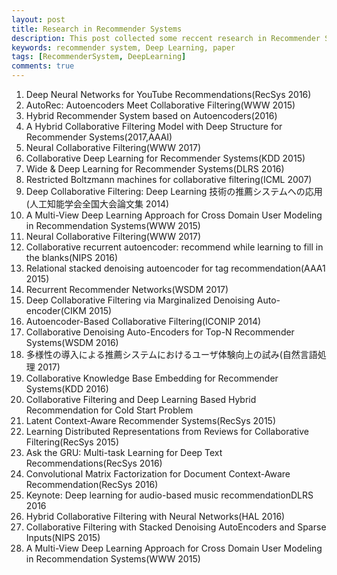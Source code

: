 ```yaml
---
layout: post
title: Research in Recommender Systems 
description: This post collected some reccent research in Recommender Systems specially associating with Deep Learning
keywords: recommender system, Deep Learning, paper
tags: [RecommenderSystem, DeepLearning]
comments: true
---
```


1. Deep Neural Networks for YouTube Recommendations(RecSys 2016)
2. AutoRec: Autoencoders Meet Collaborative Filtering(WWW 2015)
3. Hybrid Recommender System based on Autoencoders(2016)
4. A Hybrid Collaborative Filtering Model with Deep Structure for Recommender Systems(2017,AAAI)
5. Neural Collaborative Filtering(WWW 2017)
6. Collaborative Deep Learning for Recommender Systems(KDD 2015)
7. Wide & Deep Learning for Recommender Systems(DLRS 2016)
8. Restricted Boltzmann machines for collaborative filtering(ICML 2007)
9. Deep Collaborative Filtering: Deep Learning 技術の推薦システムへの応用(人工知能学会全国大会論文集 2014)
9. A Multi-View Deep Learning Approach for Cross Domain User Modeling in Recommendation Systems(WWW 2015)
10. Neural Collaborative Filtering(WWW 2017)
11. Collaborative recurrent autoencoder: recommend while learning to fill in the blanks(NIPS 2016)
12. Relational stacked denoising autoencoder for tag recommendation(AAA1 2015)
13. Recurrent Recommender Networks(WSDM 2017)
14. Deep Collaborative Filtering via Marginalized Denoising Auto-encoder(CIKM 2015)
15. Autoencoder-Based Collaborative Filtering(ICONIP 2014)
16. Collaborative Denoising Auto-Encoders for Top-N Recommender Systems(WSDM 2016)
17. 多様性の導入による推薦システムにおけるユーザ体験向上の試み(自然言語処理 2017)
18. Collaborative Knowledge Base Embedding for Recommender Systems(KDD 2016)
19. Collaborative Filtering and Deep Learning Based Hybrid Recommendation for Cold Start Problem
20. Latent Context-Aware Recommender Systems(RecSys 2015)
21. Learning Distributed Representations from Reviews for Collaborative Filtering(RecSys 2015)
22. Ask the GRU: Multi-task Learning for Deep Text Recommendations(RecSys 2016)
23. Convolutional Matrix Factorization for Document Context-Aware Recommendation(RecSys 2016)
24. Keynote: Deep learning for audio-based music recommendationDLRS 2016
25. Hybrid Collaborative Filtering with Neural Networks(HAL 2016)
26. Collaborative Filtering with Stacked Denoising AutoEncoders and Sparse Inputs(NIPS 2015)
27. A Multi-View Deep Learning Approach for Cross Domain User Modeling in Recommendation Systems(WWW 2015)
